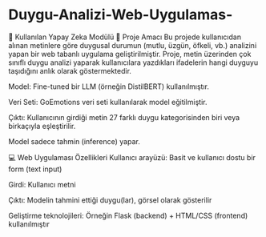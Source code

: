 # Duygu-Analizi-Web-Uygulamas-
🤖 Kullanılan Yapay Zeka Modülü
🎯 Proje Amacı
Bu projede kullanıcıdan alınan metinlere göre duygusal durumun (mutlu, üzgün, öfkeli, vb.) analizini yapan bir web tabanlı uygulama geliştirilmiştir. Proje, metin üzerinden çok sınıflı duygu analizi yaparak kullanıcılara yazdıkları ifadelerin hangi duyguyu taşıdığını anlık olarak göstermektedir.


Model: Fine-tuned bir LLM (örneğin DistilBERT) kullanılmıştır.

Veri Seti: GoEmotions veri seti kullanılarak model eğitilmiştir.

Çıktı: Kullanıcının girdiği metin 27 farklı duygu kategorisinden biri veya birkaçıyla eşleştirilir.

Model sadece tahmin (inference) yapar.

💻 Web Uygulaması Özellikleri
Kullanıcı arayüzü: Basit ve kullanıcı dostu bir form (text input)

Girdi: Kullanıcı metni

Çıktı: Modelin tahmini ettiği duygu(lar), görsel olarak gösterilir

Geliştirme teknolojileri: Örneğin Flask (backend) + HTML/CSS (frontend) kullanılmıştır


